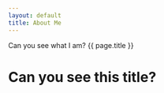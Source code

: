 ```yaml
---
layout: default
title: About Me
---
```



Can you see what I am?
{{ page.title }}
# Can you see this title?
